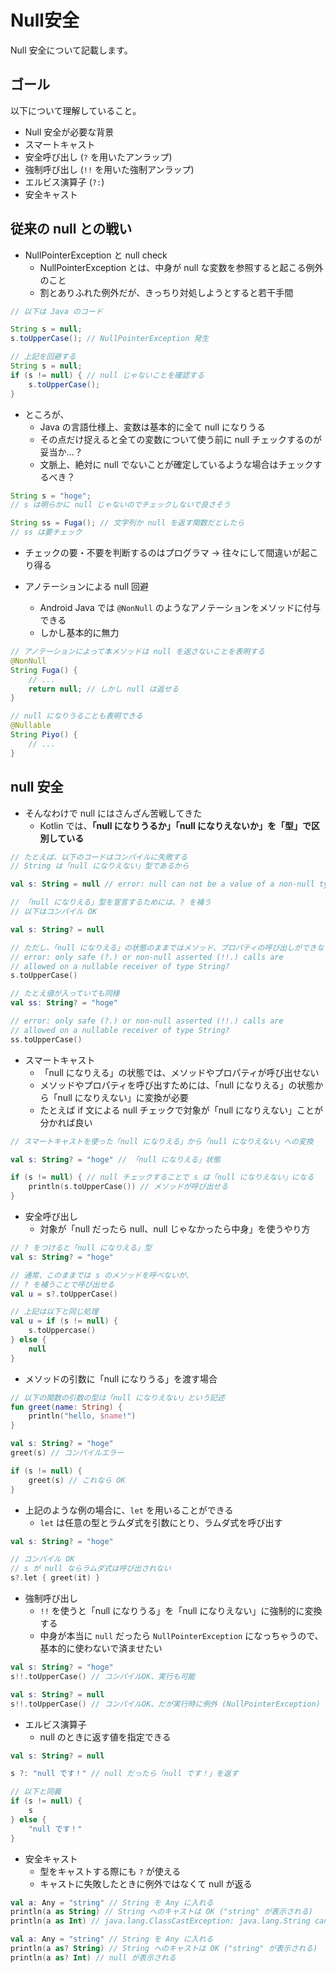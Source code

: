 # Null安全

Null 安全について記載します。

## ゴール

以下について理解していること。

* Null 安全が必要な背景
* スマートキャスト
* 安全呼び出し (`?` を用いたアンラップ)
* 強制呼び出し (`!!` を用いた強制アンラップ)
* エルビス演算子 (`?:`)
* 安全キャスト

## 従来の null との戦い

* NullPointerException と null check
  * NullPointerException とは、中身が null な変数を参照すると起こる例外のこと
  * 割とありふれた例外だが、きっちり対処しようとすると若干手間

```java
// 以下は Java のコード

String s = null;
s.toUpperCase(); // NullPointerException 発生
```

```java
// 上記を回避する
String s = null;
if (s != null) { // null じゃないことを確認する
    s.toUpperCase();
}
```

* ところが、
  * Java の言語仕様上、変数は基本的に全て null になりうる
  * その点だけ捉えると全ての変数について使う前に null チェックするのが妥当か…？
  * 文脈上、絶対に null でないことが確定しているような場合はチェックするべき？

```java
String s = "hoge";
// s は明らかに null じゃないのでチェックしないで良さそう

String ss = Fuga(); // 文字列か null を返す関数だとしたら
// ss は要チェック

```

* チェックの要・不要を判断するのはプログラマ → 往々にして間違いが起こり得る

* アノテーションによる null 回避
  * Android Java では `@NonNull` のようなアノテーションをメソッドに付与できる
  * しかし基本的に無力

```java
// アノテーションによって本メソッドは null を返さないことを表明する
@NonNull
String Fuga() {
    // ...
    return null; // しかし null は返せる
}

// null になりうることも表明できる
@Nullable
String Piyo() {
    // ...
}
```

## null 安全

* そんなわけで null にはさんざん苦戦してきた
  * Kotlin では、**「null になりうるか」「null になりえないか」を「型」で区別している**

```kotlin
// たとえば、以下のコードはコンパイルに失敗する
// String は「null になりえない」型であるから

val s: String = null // error: null can not be a value of a non-null type String
```

```kotlin
// 「null になりえる」型を宣言するためには、? を補う
// 以下はコンパイル OK

val s: String? = null

// ただし、「null になりえる」の状態のままではメソッド、プロパティの呼び出しができない
// error: only safe (?.) or non-null asserted (!!.) calls are
// allowed on a nullable receiver of type String?
s.toUpperCase()

// たとえ値が入っていても同様
val ss: String? = "hoge"

// error: only safe (?.) or non-null asserted (!!.) calls are
// allowed on a nullable receiver of type String?
ss.toUpperCase() 
```

* スマートキャスト
  * 「null になりえる」の状態では、メソッドやプロパティが呼び出せない
  * メソッドやプロパティを呼び出すためには、「null になりえる」の状態から「null になりえない」に変換が必要
  * たとえば if 文による null チェックで対象が「null になりえない」ことが分かれば良い

```kotlin
// スマートキャストを使った「null になりえる」から「null になりえない」への変換

val s: String? = "hoge" // 「null になりえる」状態

if (s != null) { // null チェックすることで s は「null になりえない」になる
    println(s.toUpperCase()) // メソッドが呼び出せる
}
```

* 安全呼び出し
  * 対象が「null だったら null、null じゃなかったら中身」を使うやり方

```kotlin
// ? をつけると「null になりえる」型
val s: String? = "hoge"

// 通常、このままでは s のメソッドを呼べないが、
// ? を補うことで呼び出せる
val u = s?.toUpperCase()

// 上記は以下と同じ処理
val u = if (s != null) {
    s.toUppercase()
} else {
    null
}
```

* メソッドの引数に「null になりうる」を渡す場合

```kotlin
// 以下の関数の引数の型は「null になりえない」という記述
fun greet(name: String) {
    println("hello, $name!")
}

val s: String? = "hoge"
greet(s) // コンパイルエラー

if (s != null) {
    greet(s) // これなら OK
}

```

* 上記のような例の場合に、`let` を用いることができる
  * `let` は任意の型とラムダ式を引数にとり、ラムダ式を呼び出す

```kotlin
val s: String? = "hoge"

// コンパイル OK
// s が null ならラムダ式は呼び出されない
s?.let { greet(it) }
```

* 強制呼び出し
  * `!!` を使うと「null になりうる」を「null になりえない」に強制的に変換する
  * 中身が本当に `null` だったら `NullPointerException` になっちゃうので、基本的に使わないで済ませたい

```kotlin
val s: String? = "hoge"
s!!.toUpperCase() // コンパイルOK、実行も可能
```

```kotlin
val s: String? = null
s!!.toUpperCase() // コンパイルOK、だが実行時に例外 (NullPointerException) を吐く
```

* エルビス演算子
  * null のときに返す値を指定できる

```kotlin
val s: String? = null

s ?: "null です！" // null だったら「null です！」を返す

// 以下と同義
if (s != null) {
    s
} else {
    "null です！"
}
```

* 安全キャスト
  * 型をキャストする際にも `?` が使える
  * キャストに失敗したときに例外ではなくて null が返る

```kotlin
val a: Any = "string" // String を Any に入れる
println(a as String) // String へのキャストは OK ("string" が表示される)
println(a as Int) // java.lang.ClassCastException: java.lang.String cannot be cast to java.lang.Integer
```

```kotlin
val a: Any = "string" // String を Any に入れる
println(a as? String) // String へのキャストは OK ("string" が表示される)
println(a as? Int) // null が表示される
```
